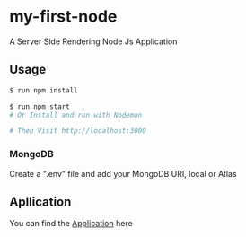 # my-first-node
A Server Side Rendering Node Js Application

## Usage
```sh
$ run npm install
```
```sh
$ run npm start
# Or Install and run with Nodemon

# Then Visit http://localhost:3000
```
### MongoDB
Create a ".env" file and add your MongoDB URI, local or Atlas

## Apllication
You can find the  [Application](https://ehmana.github.io/Ehmana%20Workshop.html) here
